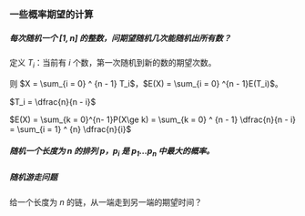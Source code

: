 ### 一些概率期望的计算



##### 每次随机一个 $[1,n]$ 的整数，问期望随机几次能随机出所有数？

定义 $T_i$：当前有 $i$ 个数，第一次随机到新的数的期望次数。

则 $X = \sum_{i = 0} ^ {n - 1} T_i$，$E(X) = \sum_{i = 0} ^{n - 1}E(T_i)$。

$T_i = \dfrac{n}{n - i}$

$E(X) = \sum_{k = 0}^{n- 1}P(X\ge k) = \sum_{k = 0} ^ {n - 1} \dfrac{n}{n - i} = \sum_{i = 1} ^ {n} \dfrac{n}{i}$





##### 随机一个长度为 $n$ 的排列 $p$，$p_i$ 是 $p_1...p_n$ 中最大的概率。









##### 随机游走问题

给一个长度为 $n$ 的链，从一端走到另一端的期望时间？



